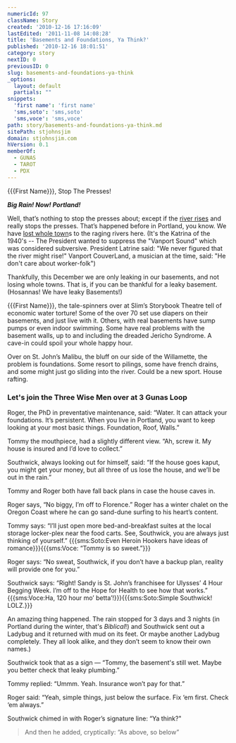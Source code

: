 ```yaml
---
numericId: 97
className: Story
created: '2010-12-16 17:16:09'
lastEdited: '2011-11-08 14:08:28'
title: 'Basements and Foundations, Ya Think?'
published: '2010-12-16 18:01:51'
category: story
nextID: 0
previousID: 0
slug: basements-and-foundations-ya-think
_options:
  layout: default
  partials: ""
snippets:
  'first name': 'first name'
  'sms,soto': 'sms,soto'
  'sms,voce': 'sms,voce'
path: story/basements-and-foundations-ya-think.md
sitePath: stjohnsjim
domain: stjohnsjim.com
hVersion: 0.1
memberOf:
  - GUNAS
  - TAROT
  - PDX
---
```

{{{First Name}}}, Stop The Presses!

_**Big Rain! Now! Portland!**_

Well, that’s nothing to stop the presses about; except if the [river rises][0] and really stops the presses. That’s happened before in Portland, you know. We have [lost whole town][1]s to the raging rivers here. (It's the Katrina of the 1940's -- The President wanted to suppress the "Vanport Sound" which was considered subversive. President Latrine said: "We never figured that the river might rise!" Vanport CouverLand, a musician at the time, said: "He don't care about worker-folk")

Thankfully, this December we are only leaking in our basements, and not losing whole towns. That is, if you can be thankful for a leaky basement. (Hosannas! We have leaky Basements!)

{{{First Name}}}, the tale-spinners over at Slim’s Storybook Theatre tell of economic water torture! Some of the over 70 set use diapers on their basements, and just live with it. Others, with real basements have sump pumps or even indoor swimming. Some have real problems with the basement walls, up to and including the dreaded Jericho Syndrome. A cave-in could spoil your whole happy hour.

Over on St. John’s Malibu, the bluff on our side of the Willamette, the problem is foundations. Some resort to pilings, some have french drains, and some might just go sliding into the river. Could be a new sport. House rafting.

### Let's join the Three Wise Men over at 3 Gunas Loop 

Roger, the PhD in preventative maintenance, said: “Water. It can attack your foundations. It’s persistent. When you live in Portland, you want to keep looking at your most basic things. Foundation, Roof, Walls.”

Tommy the mouthpiece, had a slightly different view. “Ah, screw it. My house is insured and I’d love to collect.”

Southwick, always looking out for himself, said: “If the house goes kaput, you might get your money, but all three of us lose the house, and we’ll be out in the rain.”

Tommy and Roger both have fall back plans in case the house caves in.

Roger says, “No biggy, I’m off to Florence.” Roger has a winter chalet on the Oregon Coast where he can go sand-dune surfing to his heart’s content.

Tommy says: “I’ll just open more bed-and-breakfast suites at the local storage locker-plex near the food carts. See, Southwick, you are always just thinking of yourself.” {{{sms:Soto:Even Heroin Hookers have ideas of romance}}}{{{sms:Voce: “Tommy is so sweet.”}}}

Roger says: “No sweat, Southwick, if you don’t have a backup plan, reality will provide one for you.”

Southwick says: “Right! Sandy is St. John’s franchisee for Ulysses’ 4 Hour Begging Week. I’m off to the Hope for Health to see how that works.” {{{sms:Voce:Ha, 120 hour mo’ betta’!}}}{{{sms:Soto:Simple Southwick! LOLZ.}}}

An amazing thing happened. The rain stopped for 3 days and 3 nights (in Portland during the winter, that's _Biblical_!) and Southwick sent out a Ladybug and it returned with mud on its feet. Or maybe another Ladybug completely. They all look alike, and they don’t seem to know their own names.)

Southwick took that as a sign — “Tommy, the basement's still wet. Maybe you better check that leaky plumbing.”

Tommy replied: “Ummm. Yeah. Insurance won’t pay for that.”

Roger said: “Yeah, simple things, just below the surface. Fix ‘em first. Check ‘em always.”

Southwick chimed in with Roger’s signature line: “Ya think?"

> And then he added, cryptically: “As above, so below”



[0]: http://www.ohs.org/education/oregonhistory/historical_records/dspDocument.cfm?doc_ID=000C54BA-31CA-1E8B-891B80B0527200A7
[1]: http://kaga.wsulibs.wsu.edu/cdm-cchm_photo/results.php?CISOOP1=any&amp;CISOFIELD1=title&amp;CISOROOT=/cchm_photo&amp;CISOBOX1=Vanport
